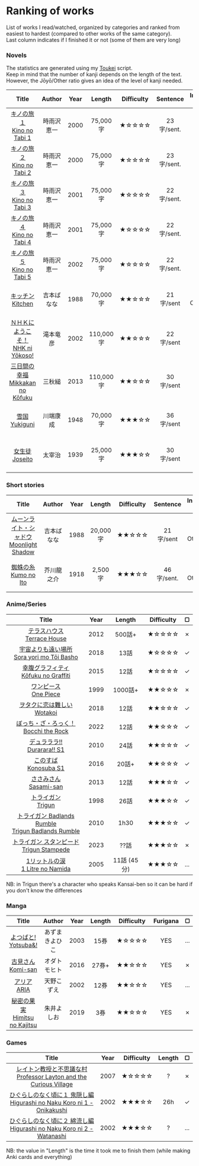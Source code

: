 # Ranking of works

List of works I read/watched, organized by categories and ranked from easiest to hardest (compared to other works of the same category).<br>
Last column indicates if I finished it or not (some of them are very long)

### Novels

The statistics are generated using my [Toukei](https://github.com/IgrecL/Toukei) script.<br>
Keep in mind that the number of kanji depends on the length of the text. However, the Jōyō/Other ratio gives an idea of the level of kanji needed.

| Title | Author | Year | Length | Difficulty | Sentence | Individual kanji | ▢
| :---: | :---: | :---: | :---: | :---: | :---: | :---: | :---:
| [キノの旅１<br>Kino no Tabi 1](https://itazuranekoyomi1.neocities.org/library/shousetu/volume/satu001990/satu001990.html) | 時雨沢恵一 | 2000 | 75,000字 | ★☆☆☆☆ | 23字/sent. | Jōyō : 1209字<br>Other : 134字| ✓
| [キノの旅２<br>Kino no Tabi 2](https://itazuranekoyomi1.neocities.org/library/shousetu/volume/satu001991/satu001991.html) | 時雨沢恵一 | 2000 | 75,000字 | ★☆☆☆☆ | 23字/sent. | Jōyō : 1288字<br>Other : 142字 | ✓
| [キノの旅３<br>Kino no Tabi 3](https://itazuranekoyomi1.neocities.org/library/shousetu/volume/satu001992/satu001992.html) | 時雨沢恵一 | 2001 | 75,000字 | ★☆☆☆☆ | 22字/sent. | Jōyō : 1227字<br>Other : 145字 | ✓
| [キノの旅４<br>Kino no Tabi 4](https://itazuranekoyomi1.neocities.org/library/shousetu/volume/satu001993/satu001993.html) | 時雨沢恵一 | 2001 | 75,000字 | ★☆☆☆☆ | 22字/sent. | Jōyō : 1225字<br>Other : 132字 | ✓
| [キノの旅５<br>Kino no Tabi 5](https://itazuranekoyomi1.neocities.org/library/shousetu/volume/satu001994/satu001994.html) | 時雨沢恵一 | 2002 | 75,000字 | ★☆☆☆☆ | 22字/sent. | Jōyō : 1246字<br>Other : 140字 | ✓
| [キッチン<br>Kitchen](https://yonde.itazuraneko.org/novelhtml/23917.html) | 吉本ばなな | 1988 | 70,000字 | ★★☆☆☆ | 21字/sent | Jōyō : 1047字<br>Other : 28字 | ✓
| [ＮＨＫにようこそ！<br>NHK ni Yōkoso!](https://itazuranekoyomi1.neocities.org/library/shousetu/volume/satu000526/satu000526.html) | 滝本竜彦 | 2002 | 110,000字 | ★★☆☆☆ | 22字/sent | Jōyō : 1418字<br>Other : 238字 | ✗
| [三日間の幸福<br>Mikkakan no Kōfuku](https://itazuranekoyomi1.neocities.org/library/shousetu/volume/satu003446/satu003446.html) | 三秋縋 | 2013 | 110,000字 | ★★☆☆☆ | 30字/sent | Jōyō : 1315字<br>Other : 223字 | ✓
| [雪国<br>Yukiguni](https://en.wikipedia.org/wiki/Snow_Country) | 川端康成 | 1948 | 70,000字 | ★★★☆☆ | 36字/sent | Jōyō : 1206字<br>Other : 329字 | ...
| [女生徒<br>Joseito](https://www.aozora.gr.jp/cards/000035/files/275_13903.html) | 太宰治 | 1939 | 25,000字 | ★★★☆☆ | 30字/sent | Jōyō : 916字<br>Other : 128字 | ✓

### Short stories

| Title | Author | Year | Length | Difficulty | Sentence | Individual kanji | ▢
| :---: | :---: | :---: | :---: | :---: | :---: | :---: | :---:
| [ムーンライト・シャドウ<br>Moonlight Shadow](https://yonde.itazuraneko.org/novelhtml/23917.html) | 吉本ばなな | 1988 | 20,000字 | ★★☆☆☆ | 21字/sent | Jōyō : 666字<br>Other : 20字 | ✓
| [蜘蛛の糸<br>Kumo no Ito](https://www.aozora.gr.jp/cards/000879/files/92_14545.html) | 芥川龍之介 | 1918 | 2,500字 | ★★★☆☆ | 46字/sent. | Jōyō : 209字<br>Other : 30字 | ✓

### Anime/Series

| Title | Year | Length | Difficulty | ▢
| :---: | :---: | :---: | :---: | :---:
| [テラスハウス<br>Terrace House](https://en.wikipedia.org/wiki/Terrace_House) | 2012 | 500話+ | ★☆☆☆☆ | ✗
| [宇宙よりも遠い場所<br>Sora yori mo Tōi Basho](https://anilist.co/anime/99426/) | 2018 | 13話 | ★☆☆☆☆ | ✓
| [幸腹グラフィティ<br>Kōfuku no Graffiti](https://anilist.co/anime/20744/) | 2015 | 12話 | ★☆☆☆☆ | ✓
| [ワンピース<br>One Piece](https://anilist.co/anime/21/ONE-PIECE/) | 1999 | 1000話+ | ★★☆☆☆ | ✗
| [ヲタクに恋は難しい<br>Wotakoi](https://anilist.co/anime/99578/) | 2018 | 12話 | ★★☆☆☆ | ✓
| [ぼっち・ざ・ろっく！<br>Bocchi the Rock](https://anilist.co/anime/130003/) | 2022 | 12話 | ★★☆☆☆ | ✓
| [デュラララ!!<br>Durarara!! S1](https://anilist.co/anime/6746/) | 2010 | 24話 | ★★☆☆☆ | ✓
| [このすば<br>Konosuba S1](https://anilist.co/anime/21202/) | 2016 | 20話+ | ★★☆☆☆ | ✓
| [ささみさん<br>Sasami-san](https://anilist.co/anime/14515/) | 2013 | 12話 | ★★★☆☆ | ✓
| [トライガン<br>Trigun](https://anilist.co/anime/6/TRIGUN/) | 1998 | 26話 | ★★★☆☆ | ✓
| [トライガン Badlands Rumble<br>Trigun Badlands Rumble](https://anilist.co/anime/4106/TRIGUN-Badlands-Rumble/) | 2010 | 1h30 | ★★★☆☆ | ✓
| [トライガン スタンピード<br>Trigun Stampede](https://anilist.co/anime/151040/TRIGUN-STAMPEDE/) | 2023 | ??話 | ★★★☆☆ | ✗
| [1リットルの涙<br>1 Litre no Namida](https://en.wikipedia.org/wiki/1_Litre_no_Namida_(TV_series)) | 2005 | 11話 (45分) | ★★★☆☆ | ...

NB: in Trigun there's a character who speaks Kansai-ben so it can be hard if you don't know the differences 

### Manga

| Title | Author | Year | Length | Difficulty | Furigana |▢
| :---: | :---: | :---: | :---: | :---: | :---: | :---:
| [よつばと!<br>Yotsuba&!](https://anilist.co/manga/30104/) | あずまきよひこ | 2003 | 15券 | ★☆☆☆☆ | YES | ...
| [古見さん<br>Komi-san](https://anilist.co/manga/97852/) | オダトモヒト | 2016 | 27券+ | ★★☆☆☆ | YES | ✗
| [アリア<br>ARIA](https://anilist.co/manga/30081/ARIA/) | 天野こずえ | 2002 | 12券 | ★★☆☆☆ | YES | ...
| [秘密の果実<br>Himitsu no Kajitsu](https://anilist.co/manga/116835/) | 朱井よしお | 2019 | 3券 | ★★☆☆☆ | YES | ✗

### Games

| Title | Year | Difficulty | Length | ▢
| :---: | :---: | :---: | :---: | :---:
| [レイトン教授と不思議な村<br>Professor Layton and the Curious Village](https://ja.wikipedia.org/wiki/%E3%83%AC%E3%82%A4%E3%83%88%E3%83%B3%E6%95%99%E6%8E%88%E3%81%A8%E4%B8%8D%E6%80%9D%E8%AD%B0%E3%81%AA%E7%94%BA) | 2007 | ★☆☆☆☆ | ? | ✗
| [ひぐらしのなく頃に１ 鬼隠し編<br>Higurashi no Naku Koro ni 1 - Onikakushi](https://ja.wikipedia.org/wiki/%E3%81%B2%E3%81%90%E3%82%89%E3%81%97%E3%81%AE%E3%81%AA%E3%81%8F%E9%A0%83%E3%81%AB) | 2002 | ★★★☆☆ | 26h | ✓
| [ひぐらしのなく頃に２ 綿流し編<br>Higurashi no Naku Koro ni 2 - Watanashi](https://ja.wikipedia.org/wiki/%E3%81%B2%E3%81%90%E3%82%89%E3%81%97%E3%81%AE%E3%81%AA%E3%81%8F%E9%A0%83%E3%81%AB) | 2002 | ★★★☆☆ | ? | ...

NB: the value in "Length" is the time it took me to finish them (while making Anki cards and everything)
